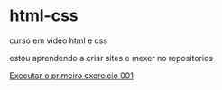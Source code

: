 # html-css
 curso em video html e css

estou aprendendo a criar sites e mexer no repositorios

<a href="https://vitoriafreitasdev.github.io/html-css/exercicios/ex001/" target="_blank" rel="external">Executar o primeiro exercicio 001</a>